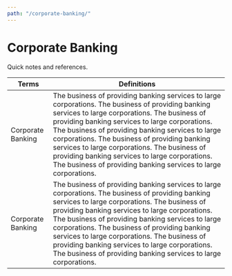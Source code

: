 ```yaml
---
path: "/corporate-banking/"
---
```


# Corporate Banking
Quick notes and references.

| Terms | Definitions |
| --- | --- |
| Corporate Banking | The business of providing banking services to large corporations. The business of providing banking services to large corporations. The business of providing banking services to large corporations. The business of providing banking services to large corporations. The business of providing banking services to large corporations. The business of providing banking services to large corporations. The business of providing banking services to large corporations. |
| Corporate Banking | The business of providing banking services to large corporations. The business of providing banking services to large corporations. The business of providing banking services to large corporations. The business of providing banking services to large corporations. The business of providing banking services to large corporations. The business of providing banking services to large corporations. The business of providing banking services to large corporations. |